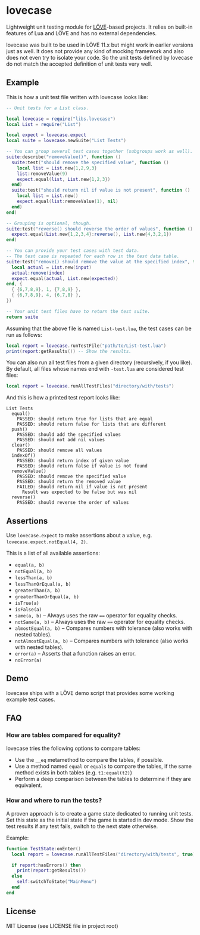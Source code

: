 # lovecase
Lightweight unit testing module for [LÖVE](https://love2d.org/)-based projects. It relies on built-in features of Lua and LÖVE and has no external dependencies.

lovecase was built to be used in LÖVE 11.x but might work in earlier versions just as well. It does not provide any kind of mocking framework and also does not even try to isolate your code. So the unit tests defined by lovecase do not match the accepted definition of unit tests very well.

## Example

This is how a unit test file written with lovecase looks like:

```lua
-- Unit tests for a List class.

local lovecase = require("libs.lovecase")
local List = require("List")

local expect = lovecase.expect
local suite = lovecase.newSuite("List Tests")

-- You can group several test cases together (subgroups work as well).
suite:describe("removeValue()", function ()
  suite:test("should remove the specified value", function ()
    local list = List.new{1,2,9,3}
    list:removeValue(9)
    expect.equal(list, List.new{1,2,3})
  end)
  suite:test("should return nil if value is not present", function ()
    local list = List.new()
    expect.equal(list:removeValue(1), nil)
  end)
end)

-- Grouping is optional, though.
suite:test("reverse() should reverse the order of values", function ()
  expect.equal(List.new{1,2,3,4}:reverse(), List.new{4,3,2,1})
end)

-- You can provide your test cases with test data.
-- The test case is repeated for each row in the test data table.
suite:test("remove() should remove the value at the specified index", function (input, index, expected)
  local actual = List.new(input)
  actual:remove(index)
  expect.equal(actual, List.new(expected))
end, {
  { {6,7,8,9}, 1, {7,8,9} },
  { {6,7,8,9}, 4, {6,7,8} },
})

-- Your unit test files have to return the test suite.
return suite
```

Assuming that the above file is named `List-test.lua`, the test cases can be run as follows:

```lua
local report = lovecase.runTestFile("path/to/List-test.lua")
print(report:getResults()) -- Show the results.
```

You can also run all test files from a given directory (recursively, if you like). By default, all files whose names end with `-test.lua` are considered test files:

```lua
local report = lovecase.runAllTestFiles("directory/with/tests")
```

And this is how a printed test report looks like:

```
List Tests
  equal()
    PASSED: should return true for lists that are equal
    PASSED: should return false for lists that are different
  push()
    PASSED: should add the specified values
    PASSED: should not add nil values
  clear()
    PASSED: should remove all values
  indexOf()
    PASSED: should return index of given value
    PASSED: should return false if value is not found
  removeValue()
    PASSED: should remove the specified value
    PASSED: should return the removed value
    FAILED: should return nil if value is not present
      Result was expected to be false but was nil
  reverse()
    PASSED: should reverse the order of values
```

## Assertions

Use `lovecase.expect` to make assertions about a value, e.g. `lovecase.expect.notEqual(4, 2)`.

This is a list of all available assertions:

- `equal(a, b)`
- `notEqual(a, b)`
- `lessThan(a, b)`
- `lessThanOrEqual(a, b)`
- `greaterThan(a, b)`
- `greaterThanOrEqual(a, b)`
- `isTrue(a)`
- `isFalse(a)`
- `same(a, b)` – Always uses the raw `==` operator for equality checks.
- `notSame(a, b)` – Always uses the raw `==` operator for equality checks.
- `almostEqual(a, b)` – Compares numbers with tolerance (also works with nested tables).
- `notAlmostEqual(a, b)` – Compares numbers with tolerance (also works with nested tables).
- `error(a)` – Asserts that a function raises an error.
- `noError(a)`

## Demo

lovecase ships with a LÖVE demo script that provides some working example test cases.

## FAQ

### How are tables compared for equality?

lovecase tries the following options to compare tables:

- Use the `__eq` metamethod to compare the tables, if possible.
- Use a method named `equal` or `equals` to compare the tables, if the same method exists in both tables (e.g. `t1:equal(t2)`)
- Perform a deep comparison between the tables to determine if they are equivalent.

### How and where to run the tests?

A proven approach is to create a game state dedicated to running unit tests. Set this state as the initial state if the game is started in dev mode. Show the test results if any test fails, switch to the next state otherwise.

Example:

```lua
function TestState:onEnter()
  local report = lovecase.runAllTestFiles("directory/with/tests", true)

  if report:hasErrors() then
    print(report:getResults())
  else
    self:switchToState("MainMenu")
  end
end
```

## License

MIT License (see LICENSE file in project root)
